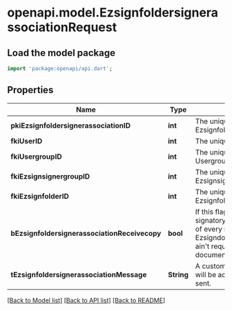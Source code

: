 # openapi.model.EzsignfoldersignerassociationRequest

## Load the model package
```dart
import 'package:openapi/api.dart';
```

## Properties
Name | Type | Description | Notes
------------ | ------------- | ------------- | -------------
**pkiEzsignfoldersignerassociationID** | **int** | The unique ID of the Ezsignfoldersignerassociation | [optional] 
**fkiUserID** | **int** | The unique ID of the User | [optional] 
**fkiUsergroupID** | **int** | The unique ID of the Usergroup | [optional] 
**fkiEzsignsignergroupID** | **int** | The unique ID of the Ezsignsignergroup | [optional] 
**fkiEzsignfolderID** | **int** | The unique ID of the Ezsignfolder | 
**bEzsignfoldersignerassociationReceivecopy** | **bool** | If this flag is true. The signatory will receive a copy of every signed Ezsigndocument even if it ain't required to sign the document. | [optional] 
**tEzsignfoldersignerassociationMessage** | **String** | A custom text message that will be added to the email sent. | [optional] 

[[Back to Model list]](../README.md#documentation-for-models) [[Back to API list]](../README.md#documentation-for-api-endpoints) [[Back to README]](../README.md)


